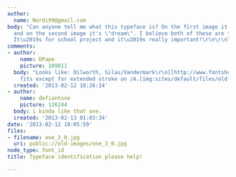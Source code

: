```yaml
---
author:
  name: Nordi99@gmail.com
body: "Can anyone tell me what this typeface is? On the first image it's \"Spring\"
  and on the second image it's \"dream\". I believe both of these are the same typeface.
  It\u2019s for school project and it\u2019s really important!\r\n\r\nThank you!\r\n"
comments:
- author:
    name: DPape
    picture: 109811
  body: "Looks like: Dilworth, Silas/Vandermark\r\n[[http://www.fontshop.com/fonts/downloads/typetrust/vandermark/]][img:sites/default/files/old-images/spring1_4018.jpg]\r\nDream
    fits except for extended stroke on /A.[img:sites/default/files/old-images/spring2_6616.jpg]"
  created: '2013-02-12 18:26:14'
- author:
    name: defiantone
    picture: 126244
  body: i kinda like that one.
  created: '2013-02-13 01:03:34'
date: '2013-02-12 18:05:59'
files:
- filename: one_3_0.jpg
  uri: public://old-images/one_3_0.jpg
node_type: font_id
title: Typeface identification please help!

---
```

